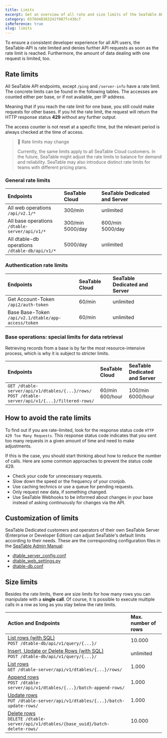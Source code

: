 ```yaml
---
title: Limits
excerpt: Get an overview of all rate and size limits of the SeaTable API.
category: 6570d48363242f007fc436cf
isReference: true
slug: limits
---
```


<style>
.markdown-body {
	--markdown-title-marginTop: 2em;
}
</style>

To ensure a consistent developer experience for all API users, the SeaTable-API is rate limited and denies further API requests as soon as the rate limit is reached. Furthermore, the amount of data dealing with one request is limited, too.

## Rate limits

All SeaTable API endpoints, except `/ping` and `/server-info` have a rate limit. The concrete limits can be found in the following tables. The accesses are counted either per base, or if not available, per IP address.

Meaning that if you reach the rate limit for one base, you still could make requests for other bases. If you hit the rate limit, the request will return the HTTP response status **429** without any further output.

The access counter is not reset at a specific time, but the relevant period is always checked at the time of access.

> 🚧 Rate limits may change
>
> Currently, the same limits apply to all SeaTable Cloud customers. In the future, SeaTable might adjust the rate limits to balance for demand and reliability. SeaTable may also introduce distinct rate limits for teams with different pricing plans.

### General rate limits

| Endpoints                                          | SeaTable Cloud       | SeaTable Dedicated and Server |
| :------------------------------------------------- | :------------------- | :---------------------------- |
| All web operations<br/>`/api/v2.1/*`               | 300/min              | unlimited                     |
| All base operations<br/>`/dtable-server/api/v1/*`  | 300/min<br/>5000/day | 600/min<br/>5000/day          |
| All dtable-db operations<br/>`/dtable-db/api/v1/*` | 5000/day             | unlimited                     |

### Authentication rate limits

| Endpoints                                               | SeaTable Cloud | SeaTable Dedicated and Server |
| :------------------------------------------------------ | :------------- | :---------------------------- |
| Get Account-Token<br/>`/api2/auth-token`                | 60/min         | unlimited                     |
| Base Base-Token<br/>`/api/v2.1/dtable/app-access/token` | 60/min         | unlimited                     |

### Base operations: special limits for data retrieval

Retrieving records from a base is by far the most resource-intensive process, which is why it is subject to stricter limits.

| Endpoints                                                                                             | SeaTable Cloud      | SeaTable Dedicated and Server |
| :---------------------------------------------------------------------------------------------------- | :------------------ | :---------------------------- |
| `GET /dtable-server/api/v1/dtables/{...}/rows/`<br/>`POST /dtable-server/api/v1/{...}/filtered-rows/` | 60/min<br/>600/hour | 100/min<br/>6000/hour         |

## How to avoid the rate limits

To find out if you are rate-limited, look for the response status code `HTTP 429 Too Many Requests`. This response status code indicates that you sent too many requests in a given amount of time and need to make adjustments.

If this is the case, you should start thinking about how to reduce the number of calls. Here are some common approaches to prevent the status code 429.

- Check your code for unnecessary requests.
- Slow down the speed or the frequency of your cronjob.
- Use caching technics or use a queue for pending requests.
- Only request new data, if something changed.
- Use SeaTable Webhooks to be informed about changes in your base instead of asking continuously for changes via the API.

## Customization of limits

SeaTable Dedicated customers and operators of their own SeaTable Server (Enterprise or Developer Edition) can adjust SeaTable's default limits according to their needs. These are the corresponding configuration files in the [SeaTable Admin Manual](https://manual.seatable.io):

- [dtable_server_config.conf](https://manual.seatable.io/config/dtable_server_config/)
- [dtable_web_settings.py](https://manual.seatable.io/config/dtable_web_settings/)
- [dtable-db.conf](https://manual.seatable.io/config/dtable_db_conf/)

## Size limits

Besides the rate limits, there are size limits for how many rows you can manipulate with a **single call**. Of course, it is possible to execute multiple calls in a row as long as you stay below the rate limits.

| Action and Endpoints                                                                                                | Max. number of rows |
| :------------------------------------------------------------------------------------------------------------------ | :------------------ |
| [List rows (with SQL)](/reference/list-rows-with-sql)<br/>`POST /dtable-db/api/v1/query/{...}/`                     | 10.000              |
| [Insert, Update or Delete Rows (with SQL)](/reference/list-rows-with-sql)<br/>`POST /dtable-db/api/v1/query/{...}/` | unlimited           |
| [List rows](/reference/list-rows)<br/>`GET /dtable-server/api/v1/dtables/{...}/rows/`                               | 1.000               |
| [Append rows](/reference/append-rows)<br/>`POST /dtable-server/api/v1/dtables/{...}/batch-append-rows/`             | 1.000               |
| [Update rows](/reference/update-rows)<br/>`PUT /dtable-server/api/v1/dtables/{...}/batch-update-rows/`              | 1.000               |
| [Delete rows](/reference/delete-rows)<br/>`DELETE /dtable-server/api/v1/dtables/{base_uuid}/batch-delete-rows/`     | 10.000              |
